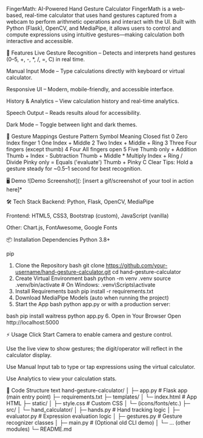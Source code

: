 FingerMath: AI-Powered Hand Gesture Calculator
FingerMath is a web-based, real-time calculator that uses hand gestures captured from a webcam to perform arithmetic operations and interact with the UI. Built with Python (Flask), OpenCV, and MediaPipe, it allows users to control and compute expressions using intuitive gestures—making calculation both interactive and accessible.

🚀 Features
Live Gesture Recognition – Detects and interprets hand gestures (0–5, +, -, *, /, =, C) in real time.

Manual Input Mode – Type calculations directly with keyboard or virtual calculator.

Responsive UI – Modern, mobile-friendly, and accessible interface.

History & Analytics – View calculation history and real-time analytics.

Speech Output – Reads results aloud for accessibility.

Dark Mode – Toggle between light and dark themes.

📸 Gesture Mappings
Gesture Pattern	Symbol	Meaning
Closed fist	0	Zero
Index finger	1	One
Index + Middle	2	Two
Index + Middle + Ring	3	Three
Four fingers (except thumb)	4	Four
All fingers open	5	Five
Thumb only	+	Addition
Thumb + Index	-	Subtraction
Thumb + Middle	*	Multiply
Index + Ring	/	Divide
Pinky only	=	Equals ('evaluate')
Thumb + Pinky	C	Clear
Tips: Hold a gesture steady for ~0.5–1 second for best recognition.

🖥️ Demo
![Demo Screenshot](: [insert a gif/screenshot of your tool in action here]*

🛠️ Tech Stack
Backend: Python, Flask, OpenCV, MediaPipe

Frontend: HTML5, CSS3, Bootstrap (custom), JavaScript (vanilla)

Other: Chart.js, FontAwesome, Google Fonts

📦 Installation
Dependencies
Python 3.8+

pip

1. Clone the Repository
bash
git clone https://github.com/your-username/hand-gesture-calculator.git
cd hand-gesture-calculator
2. Create Virtual Environment
bash
python -m venv .venv
source .venv/bin/activate   # On Windows: .venv\Scripts\activate
3. Install Requirements
bash
pip install -r requirements.txt
4. Download MediaPipe Models (auto when running the project)
5. Start the App
bash
python app.py
or with a production server:

bash
pip install waitress
python app.py
6. Open in Your Browser
Open http://localhost:5000

⚡ Usage
Click Start Camera to enable camera and gesture control.

Use the live view to show gestures; the digit/operator will reflect in the calculator display.

Use Manual Input tab to type or tap expressions using the virtual calculator.

Use Analytics to view your calculation stats.

🧩 Code Structure
text
hand-gesture-calculator/
│
├─ app.py                    # Flask app (main entry point)
├─ requirements.txt
├─ templates/
│   └─ index.html            # App HTML
├─ static/
│   ├─ style.css             # Custom CSS
│   └─ (icons/fonts/etc.)
├─ src/
│   └─ hand_calculator/
│       ├─ hands.py          # Hand tracking logic
│       ├─ evaluator.py      # Expression evaluation logic
│       ├─ gestures.py       # Gesture recognizer classes
│       ├─ main.py           # (Optional old CLI demo)
│       └─ ... (other modules)
└─ README.md                
